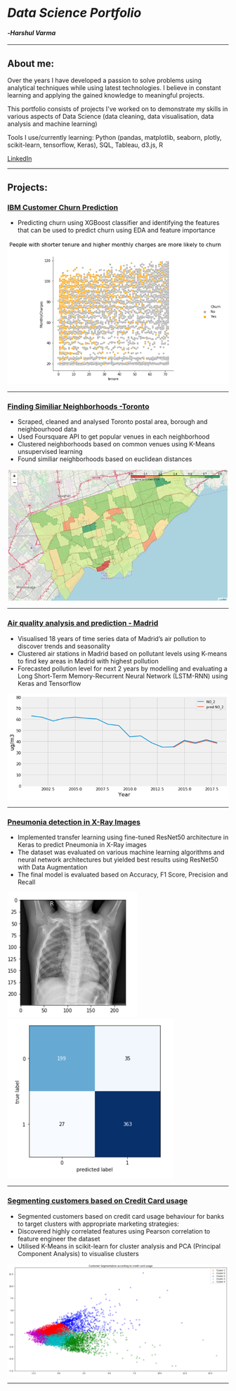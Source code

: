 # *Data Science Portfolio*
#### -*Harshul Varma*
***
## About me:

Over the years I have developed a passion to solve problems using analytical techniques while using latest technologies. I believe in constant learning and applying the gained knowledge to meaningful projects.

This portfolio consists of projects I've worked on to demonstrate my skills in various aspects of Data Science (data cleaning, data visualisation, data analysis and machine learning)

Tools I use/currently learning: Python (pandas, matplotlib, seaborn, plotly, scikit-learn, tensorflow, Keras), SQL, Tableau, d3.js, R

[LinkedIn](https://www.linkedin.com/in/harshulvarma/)

***
## Projects:

### [IBM Customer Churn Prediction](https://nbviewer.jupyter.org/github/harshulvarma/Portfolio/blob/master/CustomerChurn.ipynb)

- Predicting churn using XGBoost classifier and identifying the features that can be used to predict churn using EDA and feature importance


![customer_churn](Images/customerchurn.png)

***
### [Finding Similiar Neighborhoods -Toronto](https://nbviewer.jupyter.org/github/harshulvarma/Portfolio/blob/master/Finding_Similar_Neighborhoods.ipynb)
- Scraped, cleaned and analysed Toronto postal area, borough and neighbourhood data
- Used Foursquare API to get popular venues in each neighborhood
- Clustered neighborhoods based on common venues using K-Means unsupervised learning
- Found similiar neighborhoods based on euclidean distances

![toronto_clusters](Images/TorontoClusters.JPG)

***

### [Air quality analysis and prediction - Madrid](https://nbviewer.jupyter.org/github/harshulvarma/Portfolio/blob/master/air_quality_analysis_and_prediction_Madrid.ipynb)
-	Visualised 18 years of time series data of Madrid’s air pollution to discover trends and seasonality
-	Clustered air stations in Madrid based on pollutant levels using K-means to find key areas in Madrid with highest pollution
-	Forecasted pollution level for next 2 years by modelling and evaluating a Long Short-Term Memory-Recurrent Neural Network (LSTM-RNN) using Keras and Tensorflow


![air_quality](Images/PredictedNO2.png)

***
### [Pneumonia detection in X-Ray Images](https://nbviewer.jupyter.org/github/harshulvarma/Portfolio/blob/master/Pneumonia_X-Ray_Images.ipynb)
- Implemented transfer learning using fine-tuned ResNet50 architecture in Keras to predict Pneumonia in X-Ray images 
- The dataset was evaluated on various machine learning algorithms and neural network architectures but yielded best results using ResNet50 with Data Augmentation
- The final model is evaluated based on Accuracy, F1 Score, Precision and Recall

![xray_1](Images/XRay.PNG)![xray_2](Images/PneumoniaConfusion.PNG)

***

### [Segmenting customers based on Credit Card usage](https://nbviewer.jupyter.org/github/harshulvarma/Portfolio/blob/master/Credit_Card_User_Segmentation.ipynb)
- Segmented customers based on credit card usage behaviour for banks to target clusters with appropriate marketing strategies:
-	Discovered highly correlated features using Pearson correlation to feature engineer the dataset
-	Utilised K-Means in scikit-learn for cluster analysis and PCA (Principal Component Analysis) to visualise clusters


![credit_card](Images/CreditCard.png)

***


